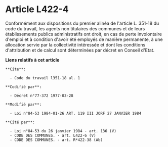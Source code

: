 # Article L422-4

Conformément aux dispositions du premier alinéa de l'article L. 351-18 du code du travail, les agents non titulaires des
communes et de leurs établissements publics administratifs ont droit, en cas de perte involontaire d'emploi et à condition
d'avoir été employés de manière permanente, à une allocation servie par la collectivité intéressée et dont les conditions
d'attribution et de calcul sont déterminées par décret en Conseil d'Etat.

**Liens relatifs à cet article**

	**Cite**:

	  - Code du travail l351-18 al. 1

	**Codifié par**:

	  - Décret n°77-372 1977-03-28

	**Modifié par**:

	  - Loi n°84-53 1984-01-26 ART. 119 III JORF 27 JANVIER 1984

	**Cité par**:

	  - Loi n°84-53 du 26 janvier 1984 - art. 136 (V)
	  - CODE DES COMMUNES. - art. L422-6 (V)
	  - CODE DES COMMUNES. - art. R*422-38 (Ab)
